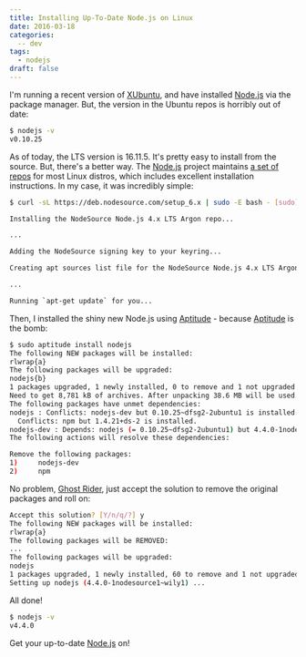 ```yaml
---
title: Installing Up-To-Date Node.js on Linux
date: 2016-03-18
categories:
  -- dev
tags:
  - nodejs
draft: false
---
```


I'm running a recent version of [XUbuntu](http://xubuntu.org/), and have installed [Node.js](https://nodejs.org/en/) via
the package manager. But, the version in the Ubuntu repos is horribly out of date:

```bash
$ nodejs -v
v0.10.25
```

As of today, the LTS version is 16.11.5. It's pretty easy to install from the source. But, there's a better way. The
[Node.js](https://nodejs.org/en/) project maintains [a set of repos](https://github.com/nodesource/distributions) for
most Linux distros, which includes excellent installation instructions. In my case, it was incredibly simple:

```bash
$ curl -sL https://deb.nodesource.com/setup_6.x | sudo -E bash - [sudo] password for kenneth:

Installing the NodeSource Node.js 4.x LTS Argon repo...

...

Adding the NodeSource signing key to your keyring...

Creating apt sources list file for the NodeSource Node.js 4.x LTS Argon repo...

...

Running `apt-get update` for you...
```
Then, I installed the shiny new Node.js using [Aptitude](https://wiki.debian.org/Aptitude) - because
[Aptitude](https://wiki.debian.org/Aptitude) is the bomb:

```bash
$ sudo aptitude install nodejs
The following NEW packages will be installed:
rlwrap{a}
The following packages will be upgraded:
nodejs{b}
1 packages upgraded, 1 newly installed, 0 to remove and 1 not upgraded.
Need to get 8,781 kB of archives. After unpacking 38.6 MB will be used.
The following packages have unmet dependencies:
nodejs : Conflicts: nodejs-dev but 0.10.25~dfsg2-2ubuntu1 is installed.
  Conflicts: npm but 1.4.21+ds-2 is installed.
nodejs-dev : Depends: nodejs (= 0.10.25~dfsg2-2ubuntu1) but 4.4.0-1nodesource1~wily1 is to be installed.
The following actions will resolve these dependencies:

Remove the following packages:
1)     nodejs-dev
2)     npm
```
No problem, [Ghost Rider](https://en.wikipedia.org/wiki/Ghost_Rider_%28comics%29), just accept the solution to remove
the original packages and roll on:

```bash
Accept this solution? [Y/n/q/?] y
The following NEW packages will be installed:
rlwrap{a}
The following packages will be REMOVED:
...
The following packages will be upgraded:
nodejs
1 packages upgraded, 1 newly installed, 60 to remove and 1 not upgraded.
Setting up nodejs (4.4.0-1nodesource1~wily1) ...
```
All done!

```bash
$ nodejs -v
v4.4.0
```

Get your up-to-date [Node.js](https://nodejs.org/en/) on!
